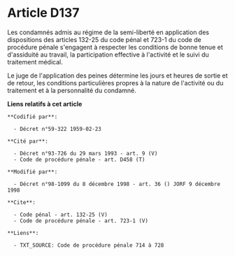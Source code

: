 # Article D137

Les condamnés admis au régime de la semi-liberté en application des dispositions des articles 132-25 du code pénal et 723-1
du code de procédure pénale s'engagent à respecter les conditions de bonne tenue et d'assiduité au travail, la participation
effective à l'activité et le suivi du traitement médical. 

Le juge de l'application des peines détermine les jours et heures de sortie et de retour, les conditions particulières
propres à la nature de l'activité ou du traitement et à la personnalité du condamné.

**Liens relatifs à cet article**

	**Codifié par**:

	  - Décret n°59-322 1959-02-23

	**Cité par**:

	  - Décret n°93-726 du 29 mars 1993 - art. 9 (V)
	  - Code de procédure pénale - art. D458 (T)

	**Modifié par**:

	  - Décret n°98-1099 du 8 décembre 1998 - art. 36 () JORF 9 décembre 1998

	**Cite**:

	  - Code pénal - art. 132-25 (V)
	  - Code de procédure pénale - art. 723-1 (V)

	**Liens**:

	  - TXT_SOURCE: Code de procédure pénale 714 à 728

